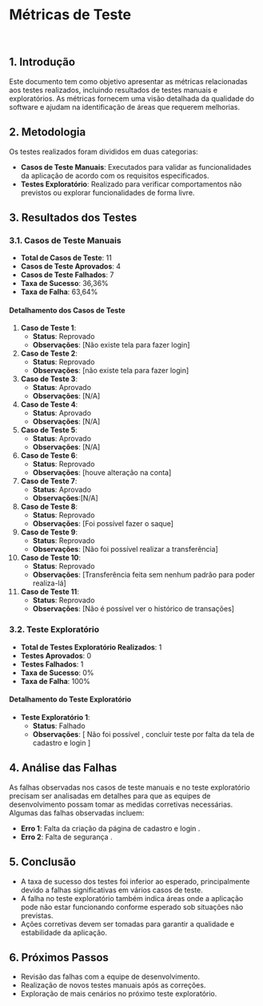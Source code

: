 # Métricas de Teste
<br/>


## 1. Introdução

Este documento tem como objetivo apresentar as métricas relacionadas aos testes realizados, incluindo resultados de testes manuais e exploratórios. As métricas fornecem uma visão detalhada da qualidade do software e ajudam na identificação de áreas que requerem melhorias.

## 2. Metodologia

Os testes realizados foram divididos em duas categorias:
- **Casos de Teste Manuais**: Executados para validar as funcionalidades da aplicação de acordo com os requisitos especificados.
- **Testes Exploratório**: Realizado para verificar comportamentos não previstos ou explorar funcionalidades de forma livre.

## 3. Resultados dos Testes

### 3.1. Casos de Teste Manuais
- **Total de Casos de Teste**: 11
- **Casos de Teste Aprovados**: 4
- **Casos de Teste Falhados**: 7
- **Taxa de Sucesso**: 36,36%
- **Taxa de Falha**: 63,64%

#### Detalhamento dos Casos de Teste
1. **Caso de Teste 1**: 
   - **Status**: Reprovado
   - **Observações**: [Não existe tela para fazer login]
2. **Caso de Teste 2**:
   - **Status**: Reprovado
   - **Observações**: [não existe tela para fazer login]
3. **Caso de Teste 3**: 
   - **Status**: Aprovado
   - **Observações**: [N/A]
4. **Caso de Teste 4**: 
   - **Status**: Aprovado
   - **Observações**: [N/A]
4. **Caso de Teste 5**: 
   - **Status**: Aprovado
   - **Observações**: [N/A]
4. **Caso de Teste 6**: 
   - **Status**: Reprovado
   - **Observações**: [houve alteração na conta]
4. **Caso de Teste 7**: 
   - **Status**: Aprovado
   - **Observações**:[N/A]
5. **Caso de Teste 8**: 
   - **Status**: Reprovado
   - **Observações**: [Foi possível fazer o saque]
6. **Caso de Teste 9**: 
   - **Status**: Reprovado
   - **Observações**: [Não foi possível realizar a transferência]
7. **Caso de Teste 10**: 
   - **Status**: Reprovado
   - **Observações**: [Transferência feita sem nenhum padrão para poder realiza-lá]
8. **Caso de Teste 11**: 
   - **Status**: Reprovado
   - **Observações**: [Não é possível ver o histórico de transações]

### 3.2. Teste Exploratório
- **Total de Testes Exploratório Realizados**: 1
- **Testes Aprovados**: 0
- **Testes Falhados**: 1
- **Taxa de Sucesso**: 0%
- **Taxa de Falha**: 100%

#### Detalhamento do Teste Exploratório
- **Teste Exploratório 1**: 
   - **Status**: Falhado
   - **Observações**: [ Não foi possível , concluir teste por falta da tela de cadastro e login ]
  
## 4. Análise das Falhas
As falhas observadas nos casos de teste manuais e no teste exploratório precisam ser analisadas em detalhes para que as equipes de desenvolvimento possam tomar as medidas corretivas necessárias. Algumas das falhas observadas incluem:
- **Erro 1**: Falta da criação da página de cadastro e login .
- **Erro 2**: Falta de segurança .


## 5. Conclusão
- A taxa de sucesso dos testes foi inferior ao esperado, principalmente devido a falhas significativas em vários casos de teste.
- A falha no teste exploratório também indica áreas onde a aplicação pode não estar funcionando conforme esperado sob situações não previstas.
- Ações corretivas devem ser tomadas para garantir a qualidade e estabilidade da aplicação.

## 6. Próximos Passos
- Revisão das falhas com a equipe de desenvolvimento.
- Realização de novos testes manuais após as correções.
- Exploração de mais cenários no próximo teste exploratório.



